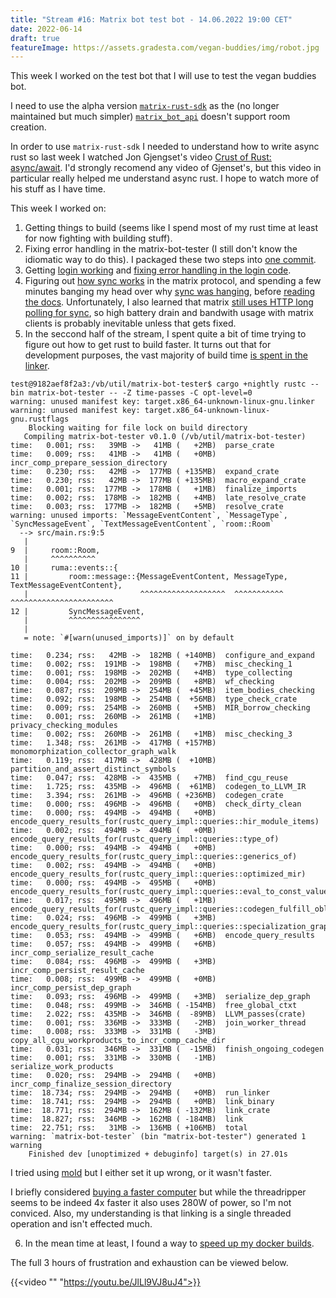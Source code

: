 ```yaml
---
title: "Stream #16: Matrix bot test bot - 14.06.2022 19:00 CET"
date: 2022-06-14
draft: true
featureImage: https://assets.gradesta.com/vegan-buddies/img/robot.jpg
---
```


This week I worked on the test bot that I will use to test the vegan buddies bot.

I need to use the alpha version [`matrix-rust-sdk`](https://github.com/matrix-org/matrix-rust-sdk) as the (no longer maintained but much simpler) [`matrix_bot_api`](https://docs.rs/matrix_bot_api/0.5.0/matrix_bot_api/) doesn't support room creation.

In order to use `matrix-rust-sdk` I needed to understand how to write async rust so last week I watched Jon Gjengset's video [Crust of Rust: async/await](https://www.youtube.com/watch?v=ThjvMReOXYM&list=PLqbS7AVVErFiWDOAVrPt7aYmnuuOLYvOa&index=11). I'd strongly recomend any video of Gjenset's, but this video in particular really helped me understand async rust. I hope to watch more of his stuff as I have time.

This week I worked on:

1. Getting things to build (seems like I spend most of my rust time at least for now fighting with building stuff).
2. Fixing error handling in the matrix-bot-tester (I still don't know the idiomatic way to do this). I packaged these two steps into [one commit](https://github.com/vegan-buddies/vegan-buddies/commit/444a81c2ec35a671ed9dfed53e01d15e44c5d2d3).
3. Getting [login working](https://github.com/vegan-buddies/vegan-buddies/commit/a96cb1c1dbafb451a2c846cfbc739106b81c63f6) and [fixing error handling in the login code](https://github.com/vegan-buddies/vegan-buddies/commit/b21f329e3fe1e0515af5a9f0757f60b2587b2d67).
4. Figuring out [how sync works](https://spec.matrix.org/v1.2/client-server-api/#syncing) in the matrix protocol, and spending a few minutes banging my head over why [sync was hanging](https://github.com/vegan-buddies/vegan-buddies/commit/fe678cf6fc3e22b558b0a3eab2292edd49883e96), before [reading the docs](https://matrix-org.github.io/matrix-rust-sdk/matrix_sdk/struct.Client.html#method.sync). Unfortunately, I also learned that matrix [still uses HTTP long polling for sync](https://github.com/matrix-org/matrix-spec-proposals/pull/2108), so high battery drain and bandwith usage with matrix clients is probably inevitable unless that gets fixed.
5. In the seccond half of the stream, I spent quite a bit of time trying to figure out how to get rust to build faster. It turns out that for development purposes, the vast majority of build time [is spent in the linker](https://endler.dev/2020/rust-compile-times/#switch-to-a-faster-linker).

```
test@9182aef8f2a3:/vb/util/matrix-bot-tester$ cargo +nightly rustc --bin matrix-bot-tester -- -Z time-passes -C opt-level=0
warning: unused manifest key: target.x86_64-unknown-linux-gnu.linker
warning: unused manifest key: target.x86_64-unknown-linux-gnu.rustflags
    Blocking waiting for file lock on build directory
   Compiling matrix-bot-tester v0.1.0 (/vb/util/matrix-bot-tester)
time:   0.001; rss:   39MB ->   41MB (   +2MB)	parse_crate
time:   0.009; rss:   41MB ->   41MB (   +0MB)	incr_comp_prepare_session_directory
time:   0.230; rss:   42MB ->  177MB ( +135MB)	expand_crate
time:   0.230; rss:   42MB ->  177MB ( +135MB)	macro_expand_crate
time:   0.001; rss:  177MB ->  178MB (   +1MB)	finalize_imports
time:   0.002; rss:  178MB ->  182MB (   +4MB)	late_resolve_crate
time:   0.003; rss:  177MB ->  182MB (   +5MB)	resolve_crate
warning: unused imports: `MessageEventContent`, `MessageType`, `SyncMessageEvent`, `TextMessageEventContent`, `room::Room`
  --> src/main.rs:9:5
   |
9  |     room::Room,
   |     ^^^^^^^^^^
10 |     ruma::events::{
11 |         room::message::{MessageEventContent, MessageType, TextMessageEventContent},
   |                         ^^^^^^^^^^^^^^^^^^^  ^^^^^^^^^^^  ^^^^^^^^^^^^^^^^^^^^^^^
12 |         SyncMessageEvent,
   |         ^^^^^^^^^^^^^^^^
   |
   = note: `#[warn(unused_imports)]` on by default

time:   0.234; rss:   42MB ->  182MB ( +140MB)	configure_and_expand
time:   0.002; rss:  191MB ->  198MB (   +7MB)	misc_checking_1
time:   0.001; rss:  198MB ->  202MB (   +4MB)	type_collecting
time:   0.004; rss:  202MB ->  209MB (   +8MB)	wf_checking
time:   0.087; rss:  209MB ->  254MB (  +45MB)	item_bodies_checking
time:   0.092; rss:  198MB ->  254MB (  +56MB)	type_check_crate
time:   0.009; rss:  254MB ->  260MB (   +5MB)	MIR_borrow_checking
time:   0.001; rss:  260MB ->  261MB (   +1MB)	privacy_checking_modules
time:   0.002; rss:  260MB ->  261MB (   +1MB)	misc_checking_3
time:   1.348; rss:  261MB ->  417MB ( +157MB)	monomorphization_collector_graph_walk
time:   0.119; rss:  417MB ->  428MB (  +10MB)	partition_and_assert_distinct_symbols
time:   0.047; rss:  428MB ->  435MB (   +7MB)	find_cgu_reuse
time:   1.725; rss:  435MB ->  496MB (  +61MB)	codegen_to_LLVM_IR
time:   3.394; rss:  261MB ->  496MB ( +236MB)	codegen_crate
time:   0.000; rss:  496MB ->  496MB (   +0MB)	check_dirty_clean
time:   0.000; rss:  494MB ->  494MB (   +0MB)	encode_query_results_for(rustc_query_impl::queries::hir_module_items)
time:   0.002; rss:  494MB ->  494MB (   +0MB)	encode_query_results_for(rustc_query_impl::queries::type_of)
time:   0.000; rss:  494MB ->  494MB (   +0MB)	encode_query_results_for(rustc_query_impl::queries::generics_of)
time:   0.002; rss:  494MB ->  494MB (   +0MB)	encode_query_results_for(rustc_query_impl::queries::optimized_mir)
time:   0.000; rss:  494MB ->  495MB (   +0MB)	encode_query_results_for(rustc_query_impl::queries::eval_to_const_value_raw)
time:   0.017; rss:  495MB ->  496MB (   +1MB)	encode_query_results_for(rustc_query_impl::queries::codegen_fulfill_obligation)
time:   0.024; rss:  496MB ->  499MB (   +3MB)	encode_query_results_for(rustc_query_impl::queries::specialization_graph_of)
time:   0.053; rss:  494MB ->  499MB (   +6MB)	encode_query_results
time:   0.057; rss:  494MB ->  499MB (   +6MB)	incr_comp_serialize_result_cache
time:   0.084; rss:  496MB ->  499MB (   +3MB)	incr_comp_persist_result_cache
time:   0.008; rss:  499MB ->  499MB (   +0MB)	incr_comp_persist_dep_graph
time:   0.093; rss:  496MB ->  499MB (   +3MB)	serialize_dep_graph
time:   0.048; rss:  499MB ->  346MB ( -154MB)	free_global_ctxt
time:   2.022; rss:  435MB ->  346MB (  -89MB)	LLVM_passes(crate)
time:   0.001; rss:  336MB ->  333MB (   -2MB)	join_worker_thread
time:   0.008; rss:  333MB ->  331MB (   -3MB)	copy_all_cgu_workproducts_to_incr_comp_cache_dir
time:   0.031; rss:  346MB ->  331MB (  -15MB)	finish_ongoing_codegen
time:   0.001; rss:  331MB ->  330MB (   -1MB)	serialize_work_products
time:   0.020; rss:  294MB ->  294MB (   +0MB)	incr_comp_finalize_session_directory
time:  18.734; rss:  294MB ->  294MB (   +0MB)	run_linker
time:  18.741; rss:  294MB ->  294MB (   +0MB)	link_binary
time:  18.771; rss:  294MB ->  162MB ( -132MB)	link_crate
time:  18.827; rss:  346MB ->  162MB ( -184MB)	link
time:  22.751; rss:   31MB ->  136MB ( +106MB)	total
warning: `matrix-bot-tester` (bin "matrix-bot-tester") generated 1 warning
    Finished dev [unoptimized + debuginfo] target(s) in 27.01s
```

I tried using [mold](https://github.com/rui314/mold) but I either set it up wrong, or it wasn't faster.

I briefly considered [buying a faster computer](https://bobweb.co/article/threadripper-meets-rustc) but while the threadripper seems to be indeed 4x faster it also uses 280W of power, so I'm not conviced. Also, my understanding is that linking is a single threaded operation and isn't effected much.

6. In the mean time at least, I found a way to [speed up my docker builds](https://github.com/vegan-buddies/vegan-buddies/commit/3f89aaf9f2cf787cddb2da1c2543d850544bd1c0).

The full 3 hours of frustration and exhaustion can be viewed below.

{{<video "" "https://youtu.be/JlLl9VJ8uJ4">}}
